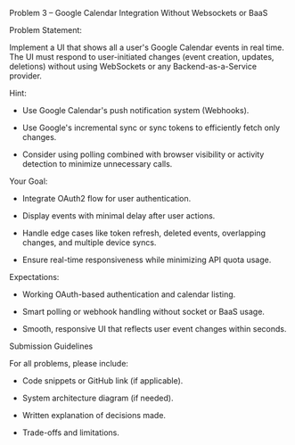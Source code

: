 Problem 3 – Google Calendar Integration Without Websockets or BaaS


Problem Statement:

Implement a UI that shows all a user's Google Calendar events in real time. The UI must respond to user-initiated changes (event creation, updates, deletions) without using WebSockets or any Backend-as-a-Service provider.


Hint:


* Use Google Calendar's push notification system (Webhooks).

* Use Google's incremental sync or sync tokens to efficiently fetch only changes.

* Consider using polling combined with browser visibility or activity detection to minimize unnecessary calls.


Your Goal:


* Integrate OAuth2 flow for user authentication.

* Display events with minimal delay after user actions.

* Handle edge cases like token refresh, deleted events, overlapping changes, and multiple device syncs.

* Ensure real-time responsiveness while minimizing API quota usage.


Expectations:


* Working OAuth-based authentication and calendar listing.

* Smart polling or webhook handling without socket or BaaS usage.

* Smooth, responsive UI that reflects user event changes within seconds.


Submission Guidelines

For all problems, please include:


* Code snippets or GitHub link (if applicable).

* System architecture diagram (if needed).


* Written explanation of decisions made.

* Trade-offs and limitations.